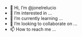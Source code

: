 - 👋 Hi, I’m @jonelrelucio
- 👀 I’m interested in ...
- 🌱 I’m currently learning ...
- 💞️ I’m looking to collaborate on ...
- 📫 How to reach me ...

<!---
jonelrelucio/jonelrelucio is a ✨ special ✨ repository because its `README.md` (this file) appears on your GitHub profile.
You can click the Preview link to take a look at your changes.
--->
